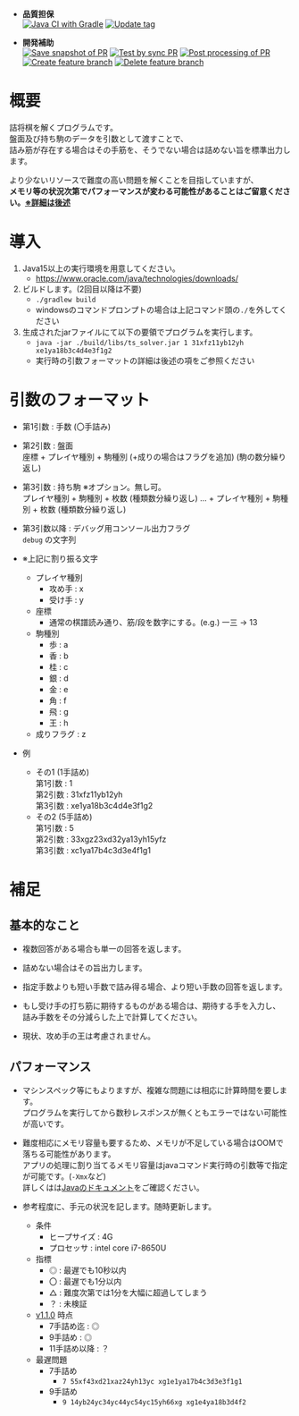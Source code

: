 - **品質担保**  
[![Java CI with Gradle](https://github.com/begyyal/tumeshogi_solver/actions/workflows/push-develop.yml/badge.svg)](https://github.com/begyyal/tumeshogi_solver/actions/workflows/push-develop.yml)
[![Update tag](https://github.com/begyyal/tumeshogi_solver/actions/workflows/push-tags.yml/badge.svg)](https://github.com/begyyal/tumeshogi_solver/actions/workflows/push-tags.yml)

- **開発補助**  
[![Save snapshot of PR](https://github.com/begyyal/tumeshogi_solver/actions/workflows/sync-pr1.yml/badge.svg)](https://github.com/begyyal/tumeshogi_solver/actions/workflows/sync-pr1.yml)
[![Test by sync PR](https://github.com/begyyal/tumeshogi_solver/actions/workflows/sync-pr2.yml/badge.svg)](https://github.com/begyyal/tumeshogi_solver/actions/workflows/sync-pr2.yml)
[![Post processing of PR](https://github.com/begyyal/tumeshogi_solver/actions/workflows/closed-pr.yml/badge.svg)](https://github.com/begyyal/tumeshogi_solver/actions/workflows/closed-pr.yml)  
[![Create feature branch](https://github.com/begyyal/tumeshogi_solver/actions/workflows/create-feature.yml/badge.svg)](https://github.com/begyyal/tumeshogi_solver/actions/workflows/create-feature.yml)
[![Delete feature branch](https://github.com/begyyal/tumeshogi_solver/actions/workflows/delete-feature.yml/badge.svg)](https://github.com/begyyal/tumeshogi_solver/actions/workflows/delete-feature.yml)  

# 概要

詰将棋を解くプログラムです。  
盤面及び持ち駒のデータを引数として渡すことで、  
詰み筋が存在する場合はその手筋を、そうでない場合は詰めない旨を標準出力します。  

より少ないリソースで難度の高い問題を解くことを目指していますが、  
**メモリ等の状況次第でパフォーマンスが変わる可能性があることはご留意ください。[※詳細は後述](#パフォーマンス)**

# 導入

1. Java15以上の実行環境を用意してください。  
    - https://www.oracle.com/java/technologies/downloads/  
2. ビルドします。(2回目以降は不要)  
    - `./gradlew build` 
    - windowsのコマンドプロンプトの場合は上記コマンド頭の`./`を外してください
3. 生成されたjarファイルにて以下の要領でプログラムを実行します。
    - `java -jar ./build/libs/ts_solver.jar 1 31xfz11yb12yh xe1ya18b3c4d4e3f1g2`
    - 実行時の引数フォーマットの詳細は後述の項をご参照ください

# 引数のフォーマット

- 第1引数 : 手数 (〇手詰み)

- 第2引数 : 盤面  
座標 + プレイヤ種別 + 駒種別 (+成りの場合はフラグを追加) (駒の数分繰り返し)

- 第3引数 : 持ち駒 ※オプション。無し可。  
プレイヤ種別 + 駒種別 + 枚数 (種類数分繰り返し) ... + プレイヤ種別 + 駒種別 + 枚数 (種類数分繰り返し)

- 第3引数以降 : デバッグ用コンソール出力フラグ  
`debug` の文字列

- ※上記に割り振る文字
  - プレイヤ種別
    - 攻め手 : x
    - 受け手 : y
  - 座標
    - 通常の棋譜読み通り、筋/段を数字にする。(e.g.) 一三 -> 13
  - 駒種別
    - 歩 : a	
    - 香 : b
    - 桂 : c
    - 銀 : d
    - 金 : e
    - 角 : f
    - 飛 : g
    - 王 : h
  - 成りフラグ : z
  
- 例
  - その1 (1手詰め)  
    第1引数 : 1  
    第2引数 : 31xfz11yb12yh  
    第3引数 : xe1ya18b3c4d4e3f1g2  
  - その2 (5手詰め)  
    第1引数 : 5  
    第2引数 : 33xgz23xd32ya13yh15yfz  
    第3引数 : xc1ya17b4c3d3e4f1g1  
    
# 補足

## 基本的なこと

- 複数回答がある場合も単一の回答を返します。  

- 詰めない場合はその旨出力します。  

- 指定手数よりも短い手数で詰み得る場合、より短い手数の回答を返します。  

- もし受け手の打ち筋に期待するものがある場合は、期待する手を入力し、  
詰み手数をその分減らした上で計算してください。

- 現状、攻め手の王は考慮されません。  

## パフォーマンス

- マシンスペック等にもよりますが、複雑な問題には相応に計算時間を要します。  
プログラムを実行してから数秒レスポンスが無くともエラーではない可能性が高いです。

- 難度相応にメモリ容量も要するため、メモリが不足している場合はOOMで落ちる可能性があります。  
アプリの処理に割り当てるメモリ容量はjavaコマンド実行時の引数等で指定が可能です。(`-Xmx`など)  
詳しくはは[Javaのドキュメント](https://docs.oracle.com/en/java/javase/15/docs/specs/man/java.html#extra-options-for-java)をご確認ください。

- 参考程度に、手元の状況を記します。随時更新します。
  - 条件
    - ヒープサイズ : 4G
    - プロセッサ : intel core i7-8650U
  - 指標
    - ◎ : 最遅でも10秒以内
    - 〇 : 最遅でも1分以内
    - △ : 難度次第では1分を大幅に超過してしまう
    - ？ : 未検証
  - [v1.1.0](https://github.com/begyyal/tumeshogi_solver/releases/tag/v1) 時点
    - 7手詰め迄 : ◎
    - 9手詰め : ◎
    - 11手詰め以降 : ？
  - 最遅問題
    - 7手詰め
      - `7 55xf43xd21xaz24yh13yc xg1e1ya17b4c3d3e3f1g1`
    - 9手詰め
      - `9 14yb24yc34yc44yc54yc15yh66xg xg1e4ya18b3d4f2`
